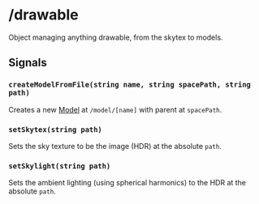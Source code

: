 # /drawable

Object managing anything drawable, from the skytex to models.

## Signals
### `createModelFromFile(string name, string spacePath, string path)`
Creates a new [Model](../types/Model.md) at `/model/[name]` with parent at `spacePath`.

### `setSkytex(string path)`
Sets the sky texture to be the image (HDR) at the absolute `path`.

### `setSkylight(string path)`
Sets the ambient lighting (using spherical harmonics) to the HDR at the absolute `path`.